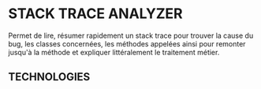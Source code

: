 # STACK TRACE ANALYZER

Permet de lire, résumer rapidement un stack trace pour trouver la cause du bug, les classes concernées, les méthodes appelées ainsi pour remonter jusqu'à la méthode et expliquer littéralement le traitement métier.

## TECHNOLOGIES
